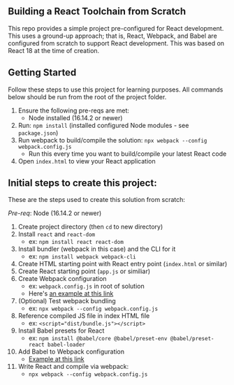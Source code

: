 ## Building a React Toolchain from Scratch

This repo provides a simple project pre-configured for React development. This uses a ground-up approach; that is, React, Webpack, and Babel are configured from scratch to support React development. This was based on React 18 at the time of creation.

## Getting Started

Follow these steps to use this project for learning purposes. All commands below should be run from the root of the project folder.

1. Ensure the following pre-reqs are met:
    * Node installed (16.14.2 or newer)
2. Run: `npm install` (installed configured Node modules - see `package.json`)
3. Run webpack to build/compile the solution: `npx webpack --config webpack.config.js`
    * Run this every time you want to build/compile your latest React code
4. Open `index.html` to view your React application

## Initial steps to create this project:

These are the steps used to create this solution from scratch:

_Pre-req_: Node (16.14.2 or newer)

1. Create project directory (then `cd` to new directory)
2. Install `react` and `react-dom`
    * ex: `npm install react react-dom`
3. Install bundler (webpack in this case) and the CLI for it
    * ex: `npm install webpack webpack-cli`
4. Create HTML starting point with React entry point (`index.html` or similar)
5. Create React starting point (`app.js` or similiar)
6. Create Webpack configuration
    * ex: `webpack.config.js` in root of solution
    * Here's [an example at this link](https://hashinteractive.com/blog/complete-guide-to-webpack-configuration-for-react/)
7. (Optional) Test webpack bundling
    * ex: `npx webpack --config webpack.config.js`
8. Reference compiled JS file in index HTML file
    * ex: `<script="dist/bundle.js"></script>`
9. Install Babel presets for React
    * ex: `npm install @babel/core @babel/preset-env @babel/preset-react babel-loader`
10. Add Babel to Webpack configuration
    * [Example at this link](https://hashinteractive.com/blog/complete-guide-to-webpack-configuration-for-react/)
11. Write React and compile via webpack:
    * `npx webpack --config webpack.config.js`
